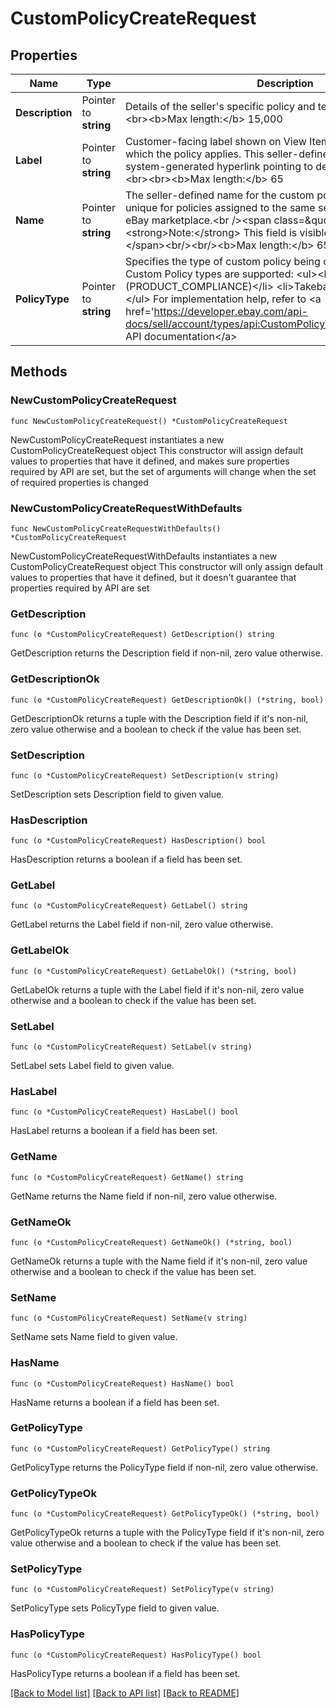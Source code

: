 # CustomPolicyCreateRequest

## Properties

Name | Type | Description | Notes
------------ | ------------- | ------------- | -------------
**Description** | Pointer to **string** | Details of the seller&#39;s specific policy and terms for this policy.&lt;br&gt;&lt;br&gt;&lt;b&gt;Max length:&lt;/b&gt; 15,000 | [optional] 
**Label** | Pointer to **string** | Customer-facing label shown on View Item pages for items to which the policy applies. This seller-defined string is displayed as a system-generated hyperlink pointing to detailed policy information.&lt;br&gt;&lt;br&gt;&lt;b&gt;Max length:&lt;/b&gt; 65 | [optional] 
**Name** | Pointer to **string** | The seller-defined name for the custom policy. Names must be unique for policies assigned to the same seller, policy type, and eBay marketplace.&lt;br /&gt;&lt;span class&#x3D;\&quot;tablenote\&quot;&gt;&lt;strong&gt;Note:&lt;/strong&gt; This field is visible only to the seller. &lt;/span&gt;&lt;br/&gt;&lt;br/&gt;&lt;b&gt;Max length:&lt;/b&gt; 65 | [optional] 
**PolicyType** | Pointer to **string** | Specifies the type of custom policy being created. &lt;br/&gt;&lt;br/&gt;Two Custom Policy types are supported: &lt;ul&gt;&lt;li&gt;Product Compliance (PRODUCT_COMPLIANCE)&lt;/li&gt; &lt;li&gt;Takeback (TAKE_BACK)&lt;/li&gt;&lt;/ul&gt; For implementation help, refer to &lt;a href&#x3D;&#39;https://developer.ebay.com/api-docs/sell/account/types/api:CustomPolicyTypeEnum&#39;&gt;eBay API documentation&lt;/a&gt; | [optional] 

## Methods

### NewCustomPolicyCreateRequest

`func NewCustomPolicyCreateRequest() *CustomPolicyCreateRequest`

NewCustomPolicyCreateRequest instantiates a new CustomPolicyCreateRequest object
This constructor will assign default values to properties that have it defined,
and makes sure properties required by API are set, but the set of arguments
will change when the set of required properties is changed

### NewCustomPolicyCreateRequestWithDefaults

`func NewCustomPolicyCreateRequestWithDefaults() *CustomPolicyCreateRequest`

NewCustomPolicyCreateRequestWithDefaults instantiates a new CustomPolicyCreateRequest object
This constructor will only assign default values to properties that have it defined,
but it doesn't guarantee that properties required by API are set

### GetDescription

`func (o *CustomPolicyCreateRequest) GetDescription() string`

GetDescription returns the Description field if non-nil, zero value otherwise.

### GetDescriptionOk

`func (o *CustomPolicyCreateRequest) GetDescriptionOk() (*string, bool)`

GetDescriptionOk returns a tuple with the Description field if it's non-nil, zero value otherwise
and a boolean to check if the value has been set.

### SetDescription

`func (o *CustomPolicyCreateRequest) SetDescription(v string)`

SetDescription sets Description field to given value.

### HasDescription

`func (o *CustomPolicyCreateRequest) HasDescription() bool`

HasDescription returns a boolean if a field has been set.

### GetLabel

`func (o *CustomPolicyCreateRequest) GetLabel() string`

GetLabel returns the Label field if non-nil, zero value otherwise.

### GetLabelOk

`func (o *CustomPolicyCreateRequest) GetLabelOk() (*string, bool)`

GetLabelOk returns a tuple with the Label field if it's non-nil, zero value otherwise
and a boolean to check if the value has been set.

### SetLabel

`func (o *CustomPolicyCreateRequest) SetLabel(v string)`

SetLabel sets Label field to given value.

### HasLabel

`func (o *CustomPolicyCreateRequest) HasLabel() bool`

HasLabel returns a boolean if a field has been set.

### GetName

`func (o *CustomPolicyCreateRequest) GetName() string`

GetName returns the Name field if non-nil, zero value otherwise.

### GetNameOk

`func (o *CustomPolicyCreateRequest) GetNameOk() (*string, bool)`

GetNameOk returns a tuple with the Name field if it's non-nil, zero value otherwise
and a boolean to check if the value has been set.

### SetName

`func (o *CustomPolicyCreateRequest) SetName(v string)`

SetName sets Name field to given value.

### HasName

`func (o *CustomPolicyCreateRequest) HasName() bool`

HasName returns a boolean if a field has been set.

### GetPolicyType

`func (o *CustomPolicyCreateRequest) GetPolicyType() string`

GetPolicyType returns the PolicyType field if non-nil, zero value otherwise.

### GetPolicyTypeOk

`func (o *CustomPolicyCreateRequest) GetPolicyTypeOk() (*string, bool)`

GetPolicyTypeOk returns a tuple with the PolicyType field if it's non-nil, zero value otherwise
and a boolean to check if the value has been set.

### SetPolicyType

`func (o *CustomPolicyCreateRequest) SetPolicyType(v string)`

SetPolicyType sets PolicyType field to given value.

### HasPolicyType

`func (o *CustomPolicyCreateRequest) HasPolicyType() bool`

HasPolicyType returns a boolean if a field has been set.


[[Back to Model list]](../README.md#documentation-for-models) [[Back to API list]](../README.md#documentation-for-api-endpoints) [[Back to README]](../README.md)


